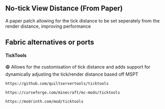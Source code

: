 ## No-tick View Distance (From Paper)

A paper patch allowing for the tick distance to be set seperately from the render distance, improving performance

## Fabric alternatives or ports

#### TickTools
:green_circle: Allows for the customisation of tick distance and adds support for dynamically adjusting the tick/render distance based off MSPT

`https://github.com/quiltservertools/ticktools`

`https://curseforge.com/minecraft/mc-mods/ticktools`

`https://modrinth.com/mod/ticktools`
